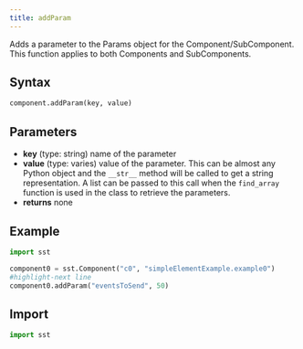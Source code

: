 ```yaml
---
title: addParam
---
```


<!---
SAND2022-6843 O
Source: sst-documentation/manuals/python
--->

Adds a parameter to the Params object for the Component/SubComponent. This function applies to both Components and SubComponents.

## Syntax
```python
component.addParam(key, value)
```

## Parameters
* **key** (type: string) name of the parameter 
* **value** (type: varies) value of the parameter. This can be almost any Python object and the `__str__` method will be called to get a string representation. A list can be passed to this call when the `find_array` function is used in the class to retrieve the parameters. 
* **returns** none


## Example

```python
import sst

component0 = sst.Component("c0", "simpleElementExample.example0")
#highlight-next line
component0.addParam("eventsToSend", 50)
```

## Import
```python
import sst
```
